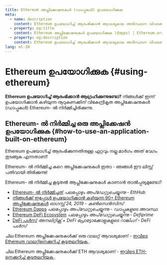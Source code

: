 ```yaml
---
title: Ethereum അപ്ലിക്കേഷനുകൾ (ഡാപ്പുകൾ) ഉപയോഗിക്കുക
meta:
  - name: description
    content: Ethereum ഉപയോഗിച്ച് ആരംഭിക്കാൻ ആവശ്യമായ അടിസ്ഥാന വിവരങ്ങൾ.
  - property: og:title
    content: Ethereum അപ്ലിക്കേഷനുകൾ ഉപയോഗിക്കുക (dapps) | Ethereum.org
  - property: og:description
    content: Ethereum ഉപയോഗിച്ച് ആരംഭിക്കാൻ ആവശ്യമായ അടിസ്ഥാന വിവരങ്ങൾ.
lang: ml-IN
---
```


# Ethereum ഉപയോഗിക്കുക {#using-ethereum}

<div class="featured">

**Ethereum ഉപയോഗിച്ച് ആരംഭിക്കാൻ ആഗ്രഹിക്കുന്നുണ്ടോ?** നിങ്ങൾക്ക് ഇന്ന് ഉപയോഗിക്കാൻ കഴിയുന്ന നൂറുകണക്കിന് വികേന്ദ്രീകൃത അപ്ലിക്കേഷനുകൾ (ഡാപ്പുകൾ) Ethereum- ൽ നിർമ്മിച്ചിരിക്കുന്നു.

</div>

## Ethereum- ൽ നിർമ്മിച്ച ഒരു അപ്ലിക്കേഷൻ ഉപയോഗിക്കുക {#how-to-use-an-application-built-on-ethereum}

Ethereum ഉപയോഗിച്ച് ആരംഭിക്കുന്നതിനുള്ള ഏറ്റവും നല്ല മാർഗം അത് വേഗം തുടങ്ങുക എന്നതാണ്!

Ethereum- ൽ നിർമ്മിച്ച കുറെ അപ്ലിക്കേഷനുകൾ ഇതാ - ഞങ്ങൾ ഈ ലിസ്റ്റ് പതിവായി തിരിക്കുന്നു!

<RandomAppList />

Ethereum- ൽ നിർമ്മിച്ച കൂടുതൽ ആപ്ലിക്കേഷനുകൾ കാണാൻ താൽപ്പര്യമുണ്ടോ?

- [Ethereum- ൽ നിർമ്മിച്ചത്](https://docs.ethhub.io/built-on-ethereum/built-on-ethereum/) _പലപ്പോഴും അപ്‌ഡേറ്റുചെയ്യുന്നു - EthHub_
- [നിങ്ങൾക്ക് ഇപ്പോൾ ഉപയോഗിക്കാൻ കഴിയുന്ന 90+ Ethereum അപ്ലിക്കേഷനുകൾ](https://media.consensys.net/40-ethereum-apps-you-can-use-right-now-d643333769f7) _ഓഗസ്റ്റ് 24, 2019 - കൺസെൻസിസ്_
- [Ethereum Dapps](https://www.stateofthedapps.com/rankings/platform/ethereum) _പലപ്പോഴും അപ്‌ഡേറ്റുചെയ്യുന്നു - ഡാപ്പുകളുടെ അവസ്ഥ_
- [Ethereum DeFi Ecosystem](https://defiprime.com/ethereum) _പലപ്പോഴും അപ്‌ഡേറ്റുചെയ്യുന്നു - Defiprime_
- [DeFi പൾസ്](https://defipulse.com/) _അനലിറ്റിക്സ് + DeFi പ്രോട്ടോക്കോളുകളുടെ റാങ്കിംഗ് - DeFi പൾസ്_

ചില Ethereum അപ്ലിക്കേഷനുകൾക്ക് ഒരു വാലറ്റ് ആവശ്യമാണ് - [ ഇവിടെ Ethereum വാലറ്റിനെക്കുറിച്ച് കൂടുതലറിയുക ](/wallets/).

ചില Ethereum അപ്ലിക്കേഷനുകൾക്ക് ETH ആവശ്യമാണ് - [ ഇവിടെ ETH-നെക്കുറിച്ച് കൂടുതലറിയുക ](/eth/).
